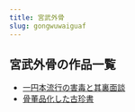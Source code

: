 ```yaml
---
title: 宮武外骨
slug: gongwuwaiguaf
---
```


## 宮武外骨の作品一覧

- [一円本流行の害毒と其裏面談](yiyuanbenliuxingnohaidutoqilimiantan04)
- [骨董品化した古珍書](gudongpinhuashitaguzhenshucc)
